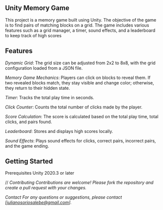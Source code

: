 Unity Memory Game
---------
This project is a memory game built using Unity. The objective of the game is to find pairs of matching blocks on a grid. The game includes various features such as a grid manager, a timer, sound effects, and a leaderboard to keep track of high scores


Features
---------
*Dynamic Grid*: The grid size can be adjusted from 2x2 to 8x8, with the grid configuration loaded from a JSON file.

*Memory Game Mechanics*: Players can click on blocks to reveal them. If two revealed blocks match, they stay visible and change color; otherwise, they return to their hidden state.

*Timer*: Tracks the total play time in seconds.

*Click Counter*: Counts the total number of clicks made by the player.

*Score Calculation*: The score is calculated based on the total play time, total clicks, and pairs found.

*Leaderboard*: Stores and displays high scores locally.

*Sound Effects*: Plays sound effects for clicks, correct pairs, incorrect pairs, and the game ending.

Getting Started
---
Prerequisites
Unity 2020.3 or later

//
*Contributing*
*Contributions are welcome! Please fork the repository and create a pull request with your changes.*

*Contact*
*For any questions or suggestions, please contact [julianosoriosalebe@gmail.com].*

